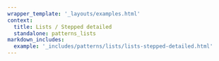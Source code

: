 ```yaml
---
wrapper_template: '_layouts/examples.html'
context:
  title: Lists / Stepped detailed
  standalone: patterns_lists
markdown_includes:
  example: '_includes/patterns/lists/lists-stepped-detailed.html'
---
```

